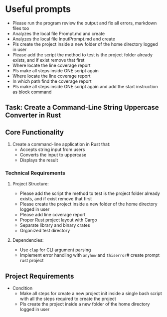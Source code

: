 # Useful prompts

- Please run the program review the output and fix all errors, markdown files too
- Analyzes the local file Prompt.md and create
- Analyzes the local file InputPrompt.md and create
- Pls create the project inside a new folder of the home directory  logged in user
- Please add the script the method to test is the project folder already exists, and if exist remove that first
- Where locate the line coverage report
- Pls make all steps inside ONE script again
- Where locate the line coverage report
- In which path find the coverage report
- Pls make all steps inside ONE script again and add the start instruction as block command

## Task: Create a Command-Line String Uppercase Converter in Rust

## Core Functionality

1. Create a command-line application in Rust that:
   - Accepts string input from users
   - Converts the input to uppercase
   - Displays the result

### Technical Requirements

1. Project Structure:
   - Please add the script the method to test is the project folder already exists, and if exist remove that first
   - Please create the project inside a new folder of the home directory  logged in user
   - Please add line coverage report
   - Proper Rust project layout with Cargo
   - Separate library and binary crates
   - Organized test directory

2. Dependencies:
   - Use `clap` for CLI argument parsing
   - Implement error handling with `anyhow` and `thiserror`# create prompt rust project

## Project Requirements

- Condition
  - Make all steps for create a new  project init inside a single bash script with all the steps required to create the project
  - Pls create the project inside a new folder of the home directory  logged in user
  